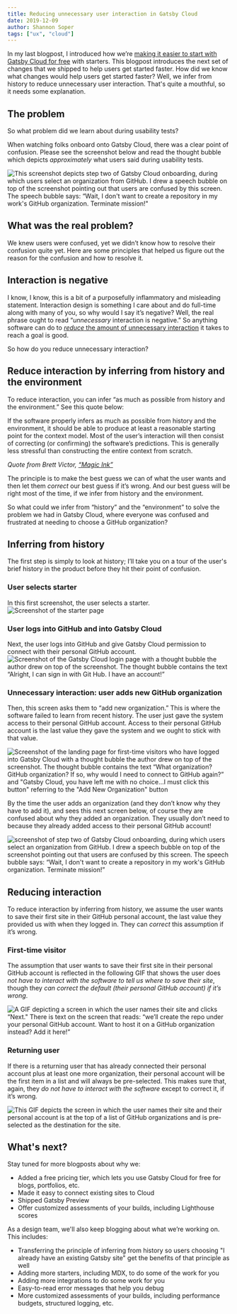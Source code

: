 ```yaml
---
title: Reducing unnecessary user interaction in Gatsby Cloud
date: 2019-12-09
author: Shannon Soper
tags: ["ux", "cloud"]
---
```


In my last blogpost, I introduced how we’re [making it easier to start with Gatsby Cloud for
free](https://www.gatsbyjs.org/blog/2019-11-25-getting-started-with-gatsby-cloud/) with starters. This blogpost introduces the next set of changes that we shipped to help users get started faster. How did we know what changes would help users get started faster? Well, we infer from history to reduce unnecessary user interaction. That's quite a mouthful, so it needs some explanation.

## The problem

So what problem did we learn about during usability tests?

When watching folks onboard onto Gatsby Cloud, there was a clear point of confusion. Please see the screenshot below and read the thought bubble which depicts _approximately_ what users said during usability tests.

![This screenshot depicts step two of Gatsby Cloud onboarding, during which users select an organization from GitHub. I drew a speech bubble on top of the screenshot pointing out that users are confused by this screen. The speech bubble says: “Wait, I don't want to create a repository in my work's GitHub organization. Terminate mission!"](select-work-org-confusion.png)

## What was the real problem?

We knew users were confused, yet we didn’t know how to resolve their confusion quite yet. Here are some principles that helped us figure out the reason for the confusion and how to resolve it.

## Interaction is negative

I know, I know, this is a bit of a purposefully inflammatory and misleading statement. Interaction design is something I care about and do full-time along with many of you, so why would I say it’s negative? Well, the real phrase ought to read “_unnecessary_ interaction is negative.” So anything software can do to [_reduce_ the amount of unnecessary interaction](http://worrydream.com/MagicInk/#p145) it takes to reach a goal is good.

So how do you reduce unnecessary interaction?

## Reduce interaction by inferring from history and the environment

To reduce interaction, you can infer “as much as possible from history and the environment.” See this quote below:

<Pullquote>

If the software properly infers as much as possible from history and the environment, it should be able to produce at least a reasonable starting point for the context model. Most of the user’s interaction will then consist of correcting (or confirming) the software’s predictions. This is generally less stressful than constructing the entire context from scratch.

</Pullquote>

_Quote from Brett Victor, [“Magic Ink”](http://worrydream.com/MagicInk/#p173)_

The principle is to make the best guess we can of what the user wants and then let them _correct_ our best guess if it’s wrong. And our best guess will be right most of the time, if we infer from history and the environment.

So what could we infer from “history” and the “environment” to solve the problem we had in Gatsby Cloud, where everyone was confused and frustrated at needing to choose a GitHub organization?

## Inferring from history

The first step is simply to look at history; I’ll take you on a tour of the user's brief history in the product before they hit their point of confusion.

### User selects starter

In this first screenshot, the user selects a starter.
![Screenshot of the starter page](final-state.png)

### User logs into GitHub and into Gatsby Cloud

Next, the user logs into GitHub and give Gatsby Cloud permission to connect with their personal GitHub account.
![Screenshot of the Gatsby Cloud login page with a thought bubble the author drew on top of the screenshot. The thought bubble contains the text “Alright, I can sign in with Git Hub. I have an account!”](cloud-login-400.png)

### Unnecessary interaction: user adds new GitHub organization

Then, this screen asks them to “add new organization.” This is where the software failed to learn from recent history. The user just gave the system access to their personal GitHub account. Access to their personal GitHub account is the last value they gave the system and we ought to stick with that value.

![Screenshot of the landing page for first-time visitors who have logged into Gatsby Cloud with a thought bubble the author drew on top of the screenshot. The thought bubble contains the text “What organization? GitHub organization? If so, why would I need to connect to GitHub again?” and "Gatsby Cloud, you have left me with no choice...I must click this button" referring to the "Add New Organization" button](add-new-org-confusion.png)

By the time the user adds an organization (and they don’t know why they have to add it), and sees this next screen below, of course they are confused about why they added an organization. They usually don’t need to because they already added access to their personal GitHub account!

![screenshot of step two of Gatsby Cloud onboarding, during which users select an organization from GitHub. I drew a speech bubble on top of the screenshot pointing out that users are confused by this screen. The speech bubble says: “Wait, I don't want to create a repository in my work's GitHub organization. Terminate mission!”](select-work-org-confusion.png)

## Reducing interaction

To reduce interaction by inferring from history, we assume the user wants to save their first site in their GitHub personal account, the last value they provided us with when they logged in. They can _correct_ this assumption if it’s wrong.

### First-time visitor

The assumption that user wants to save their first site in their personal GitHub account is reflected in the following GIF that shows the user does _not have to interact with the software to tell us where to save their site_, though they _can correct the default (their personal GitHub account) if it’s wrong_.

![A GIF depicting a screen in which the user names their site and clicks “Next." There is text on the screen that reads: “we’ll create the repo under your personal GitHub account. Want to host it on a GitHub organization instead? Add it here!”](create-new-site.gif)

### Returning user

If there is a returning user that has already connected their personal account plus at least one more organization, their personal account will be the first item in a list and will always be pre-selected. This makes sure that, again, they _do not have to interact with the software_ except to correct it, if it’s wrong.

![This GIF depicts the screen in which the user names their site and their personal account is at the top of a list of GitHub organizations and is pre-selected as the destination for the site.](return-visitor.gif)

## What's next?

Stay tuned for more blogposts about why we:

- Added a free pricing tier, which lets you use Gatsby Cloud for free for blogs, portfolios, etc.
- Made it easy to connect existing sites to Cloud
- Shipped Gatsby Preview
- Offer customized assessments of your builds, including Lighthouse scores

As a design team, we'll also keep blogging about what we’re working on. This includes:

- Transferring the principle of inferring from history so users choosing "I already have an existing Gatsby site" get the benefits of that principle as well
- Adding more starters, including MDX, to do some of the work for you
- Adding more integrations to do some work for you
- Easy-to-read error messages that help you debug
- More customized assessments of your builds, including performance budgets, structured logging, etc.
